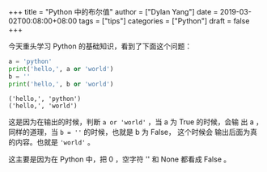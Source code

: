 +++
title = "Python 中的布尔值"
author = ["Dylan Yang"]
date = 2019-03-02T00:08:00+08:00
tags = ["tips"]
categories = ["Python"]
draft = false
+++

今天重头学习 Python 的基础知识，看到了下面这个问题：

```python
a = 'python'
print('hello,', a or 'world')
b = ''
print('hello,', b or 'world')
```

```text
('hello,', 'python')
('hello,', 'world')
```

这是因为在输出的时候，判断 `a or 'world'` ，当 a 为 True 的时候，会输
出 a ，同样的道理，当 `b = ''` 的时候，也就是 b 为 False， 这个时候会
输出后面为真的内容。也就是 `'world'` 。

这主要是因为在 Python 中，把 0 ，空字符 '' 和 None 都看成 False 。
